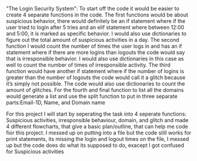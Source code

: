 "The Login Security System":
To start off the code it would be easier to create 4 separate functions in the code. The first functions would be about suspicious behavior, there would definitely be an if statement where if the user tried to login after 5 tries and an elif  statement where between 12:00 and 5:00, it is marked as specific behavior. I would also use dictionaries to figure out the total amount of suspicious activities in a day. The second function I would count the number of times the user logs in and has an if statement where if there are more logins than logouts the code would say that is irresponsible behavior. I would also use dictionaries in this case as well to count the number of times of irresponsible activity. The third function would have another if statement where if the number of logins is greater than the number of logouts the code would call it a glitch because it’s simply not possible. The code would also use dictionaries to count the amount of glitches. For the fourth and final function to list all the domains would generate a list  and use the split function to put in three separate parts:Email-1D, Name, and Domain name 

For this project I will start by seperating the task into 4 seperate functions: Suspicious activities, irresponsible behaviour, domain, and glitch and made 4 different flowcharts, that give a basic plan/outline, that can help me code fior this project.
I messed up on putting into a file but the code still works for print statements, its missing the login and logout times on the file, I messed up but the code does do what its supposed to do, exacept I got confused for Suspicious activities
